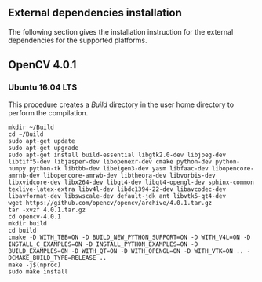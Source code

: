 ## External dependencies installation

The following section gives the installation instruction for the external dependencies for the supported platforms.

## OpenCV 4.0.1

### Ubuntu 16.04 LTS

This procedure creates a _Build_ directory in the user home directory to perform the compilation.

```
mkdir ~/Build
cd ~/Build
sudo apt-get update
sudo apt-get upgrade
sudo apt-get install build-essential libgtk2.0-dev libjpeg-dev libtiff5-dev libjasper-dev libopenexr-dev cmake python-dev python-numpy python-tk libtbb-dev libeigen3-dev yasm libfaac-dev libopencore-amrnb-dev libopencore-amrwb-dev libtheora-dev libvorbis-dev libxvidcore-dev libx264-dev libqt4-dev libqt4-opengl-dev sphinx-common texlive-latex-extra libv4l-dev libdc1394-22-dev libavcodec-dev libavformat-dev libswscale-dev default-jdk ant libvtk5-qt4-dev
wget https://github.com/opencv/opencv/archive/4.0.1.tar.gz
tar -xvzf 4.0.1.tar.gz
cd opencv-4.0.1
mkdir build
cd build
cmake -D WITH_TBB=ON -D BUILD_NEW_PYTHON_SUPPORT=ON -D WITH_V4L=ON -D INSTALL_C_EXAMPLES=ON -D INSTALL_PYTHON_EXAMPLES=ON -D BUILD_EXAMPLES=ON -D WITH_QT=ON -D WITH_OPENGL=ON -D WITH_VTK=ON .. -DCMAKE_BUILD_TYPE=RELEASE ..
make -j$(nproc)
sudo make install
```